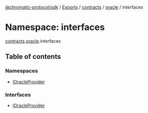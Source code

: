 [@chromatic-protocol/sdk](../README.md) / [Exports](../modules.md) / [contracts](contracts.md) / [oracle](contracts.oracle.md) / interfaces

# Namespace: interfaces

[contracts](contracts.md).[oracle](contracts.oracle.md).interfaces

## Table of contents

### Namespaces

- [IOracleProvider](contracts.oracle.interfaces.IOracleProvider.md)

### Interfaces

- [IOracleProvider](../interfaces/contracts.oracle.interfaces.IOracleProvider-1.md)
